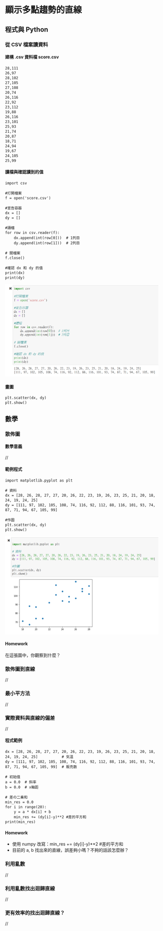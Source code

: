 # 顯示多點趨勢的直線

## 程式與 Python

### 從 CSV 檔案讀資料

#### 建構 .csv 資料檔 score.csv

```
28,111
26,97
28,102
27,105
27,108
20,74
26,116
22,92
23,112
19,88
26,116
23,101
25,93
21,74
20,87
18,71
24,94
19,67
24,105
25,99
```

#### 讀檔與確認讀到的值

```
import csv

#打開檔案
f = open('score.csv')

#宣告容器
dx = []
dy = []

#讀檔
for row in csv.reader(f):
    dx.append(int(row[0]))  # 1列目
    dy.append(int(row[1]))  # 2列目
    
# 關檔案
f.close()

#確認 dx 和 dy 的值
print(dx)
print(dy)
```

![](<../.gitbook/assets/圖片 (4).png>)

#### 畫圖

```
plt.scatter(dx, dy)
plt.show()
```

## 數學

### 散佈圖

#### 數學意義

//

#### 範例程式

```
import matplotlib.pyplot as plt

# 資料
dx = [28, 26, 28, 27, 27, 20, 26, 22, 23, 19, 26, 23, 25, 21, 20, 18, 24, 19, 24, 25]
dy = [111, 97, 102, 105, 108, 74, 116, 92, 112, 88, 116, 101, 93, 74, 87, 71, 94, 67, 105, 99]

#作圖
plt.scatter(dx, dy)
plt.show()
```

![](<../.gitbook/assets/圖片 (5).png>)

#### Homework

在這張圖中，你觀察到什麼？

### 散佈圖到直線

//

### 最小平方法

//

### 實際資料與直線的偏差

//

#### 程式範例

```
dx = [28, 26, 28, 27, 27, 20, 26, 22, 23, 19, 26, 23, 25, 21, 20, 18, 24, 19, 24, 25]           # 気温
dy = [111, 97, 102, 105, 108, 74, 116, 92, 112, 88, 116, 101, 93, 74, 87, 71, 94, 67, 105, 99]  # 販売数

# 初始值
a = 0.0  # 斜率
b = 0.0  # x軸距

# 差の二乗和
min_res = 0.0
for i in range(20):
    y = a * dx[i] + b
    min_res += (dy[i]-y)**2 #差的平方和
print(min_res)
```

#### Homework

* 使用 numpy 改寫：min\_res += (dy\[i]-y)\*\*2 #差的平方和
* 目前的 a, b 找出來的直線，誤差夠小嗎？不夠的話該怎麼辦？

### 利用亂數

//

### 利用亂數找出迴歸直線

//

### 更有效率的找出迴歸直線？

//


